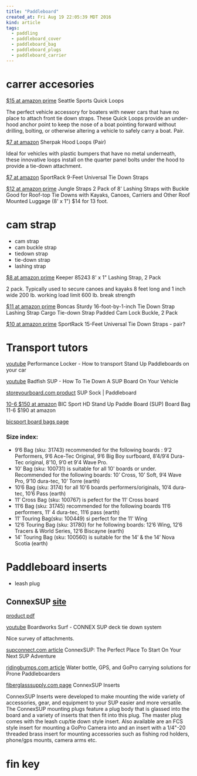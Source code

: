 ```yaml
---
title: "Paddleboard"
created_at: Fri Aug 19 22:05:39 MDT 2016
kind: article
tags:
  - paddling
  - paddleboard_cover
  - paddleboard_bag
  - paddleboard_plugs
  - paddleboard_carrier
---
```


# carrer accesories


<a href="https://www.amazon.com/Seattle-Sports-Quick-Loops/dp/B00CHFH1V2" target="_blank">$15 at amazon prime</a>
Seattle Sports Quick Loops 

The perfect vehicle accessory for boaters with newer cars that have no
place to attach front tie down straps. These Quick Loops provide an
under-hood anchor point to keep the nose of a boat pointing forward
without drilling, bolting, or otherwise altering a vehicle to safely
carry a boat. Pair.

<a href="https://www.amazon.com/Sherpak-078000-Hood-Loops-Pair/dp/B0024ALDMS" target="_blank">$7 at amazon</a>
Sherpak Hood Loops (Pair) 

Ideal for vehicles with plastic bumpers that have no metal underneath,
these innovative loops install on the quarter panel bolts under the hood
to provide a tie-down attachment.

<a href="https://www.amazon.com/SportRack-9-Feet-Universal-Down-Straps/dp/B00BCLL1HM" target="_blank">$7 at amazon</a>
SportRack 9-Feet Universal Tie Down Straps 

<a href="https://www.amazon.com/Jungle-Straps-Lashing-Roof-top-Carriers/dp/B0184GD3N2" target="_blank">$12 at amazon prime</a>
Jungle Straps 2 Pack of 8' Lashing Straps with Buckle Good for Roof-top Tie Downs with Kayaks, Canoes, Carriers and Other Roof Mounted Luggage (8' x 1") $14 for 13 foot.

# cam strap

<ul>
  <li>cam strap</li>
  <li>cam buckle strap</li>
  <li>tiedown strap</li>
  <li>tie-down strap</li>
  <li>lashing strap</li>
</ul>

<a href="https://www.amazon.com/Keeper-85243-Lashing-Strap-Pack/dp/B004PL4H0O" target="_blank">$8 at amazon prime</a>
Keeper 85243 8' x 1" Lashing Strap, 2 Pack

2 pack.
Typically used to secure canoes and kayaks
8 feet long and 1 inch wide
200 lb. working load limit
600 lb. break strength

<a href="https://www.amazon.com/Boncas-16-foot---1-inch-Lashing-Tie-down/dp/B01IOZXTDM" target="_blank">$11 at amazon prime</a>
Boncas Sturdy 16-foot-by-1-inch Tie Down Strap Lashing Strap Cargo Tie-down Strap Padded Cam Lock Buckle, 2 Pack 

<a href="https://www.amazon.com/SportRack-15-Feet-Universal-Down-Straps/dp/B00BCLL29O" target="_blank">$10 at amazon prime</a>
SportRack 15-Feet Universal Tie Down Straps - pair?

# Transport tutors

<a href="https://www.youtube.com/watch?v=OWwLT2wfZNI" target="_blank">youtube</a>
Performance Locker - How to transport Stand Up Paddleboards on your car

<a href="https://www.youtube.com/watch?v=lNt16J8xIGk" target="_blank">youtube</a>
Badfish SUP - How To Tie Down A SUP Board On Your Vehicle

<a href="https://www.storeyourboard.com/sup-sock-paddleboard-cover-up-to-14/" target="_blank">storeyourboard.com product</a>
SUP Sock | Paddleboard 


<a href="https://www.amazon.com/BIC-Sport-Paddleboard-10-Feet-32-Inch/dp/B009VYHVUS/" target="_blank">10-6 $150 at amazon</a>
BIC Sport HD Stand Up Paddle Board (SUP) Board Bag 
11-6 $190 at amazon


<a href="http://store.bicsport.com/sup/equipments/board-bags.html" target="_blank">bicsport board bags page</a>

### Size index:

<ul>
  <li>9’6 Bag (sku: 31743) recommended for the following boards : 9’2 Performers, 9’6 Ace-Tec Original, 9’6 Big Boy surfboard, 8’4/9’4 Dura-Tec original, 8'10, 9’0 et 9'4 Wave Pro.</li>
  <li>10’ Bag (sku: 100731) is suitable for all 10' boards or under. Recommended for the following boards: 10’ Cross, 10’ Soft, 9’4 Wave Pro, 9’10 dura-tec, 10’ Torre (earth)</li>
  <li>10’6 Bag (sku: 3174) for all 10'6 boards performers/originals, 10’4 dura-tec, 10’6 Pass (earth)</li>
  <li>11’ Cross Bag (sku: 100767) is pefect for the 11’ Cross board</li>
  <li>11’6 Bag (sku: 31745) recommended for the following boards 11’6 performers, 11’ 4 dura-tec, 11’6 pass (earth)</li>
  <li>11’ Touring Bag(sku: 100449) si perfect for the 11’ Wing</li>
  <li>12’6 Touring Bag (sku: 31780) for he following boards: 12’6 Wing, 12’6 Tracers & World Series, 12’6 Biscayne (earth)</li>
  <li>14' Touring Bag (sku: 100560) is suitable for the 14’ & the 14’ Nova Scotia (earth)</li>
</ul>

# Paddleboard inserts

<ul>
  <li>leash plug</li>
</ul>

## ConnexSUP <a href="http://supthinktank.com/connexsup/" target="_blank">site</a>

<a href="http://static1.squarespace.com/static/511d7829e4b059b15e211838/t/56e993ca859fd02c9c923cb0/1458148304012/TT+LINE+SHEET.pdf" target="_blank">product pdf</a>

<a href="https://www.youtube.com/watch?v=91a2l3Inrz0" target="_blank">youtube</a>
Boardworks Surf - CONNEX SUP deck tie down system

Nice survey of attachments.

<a href="http://www.supconnect.com/sup-gear/connexsup-the-perfect-place-to-start-on-your-next-sup-adventure" target="_blank">supconnect.com article</a>
ConnexSUP: The Perfect Place To Start On Your Next SUP Adventure

<a href="http://www.ridingbumps.com/2014/12/10/water-bottle-gps-and-gopro-carrying-solutions-for-prone-paddleboarders/" target="_blank">ridingbumps.com article</a>
Water bottle, GPS, and GoPro carrying solutions for Prone Paddleboarders

<a href="http://shop.fiberglasssupply.com/Surf_Sail_components-ConnexSUP_Inserts.html" target="_blank">fiberglasssupply.com page</a>
ConnexSUP Inserts

ConnexSUP Inserts were developed to make mounting the wide variety
of accessories, gear, and equipment to your SUP easier and more
versatile. The ConnexSUP mounting plugs feature a plug body that is
glassed into the board and a variety of inserts that then fit into this
plug. The master plug comes with the leash cup/tie down style insert. Also
available are an FCS style insert for mounting a GoPro Camera into and
an insert with a 1/4"-20 threaded brass insert for mounting accessories
such as fishing rod holders, phone/gps mounts, camera arms etc.

# fin key

<!--
html boilerplate
<a href="" target="_blank"></a>
<a name=""></a>
<img src="" width="400px">
<ul>
  <li></li>
</ul>
<pre>
</pre>
<pre><code>
</code></pre>
-->
